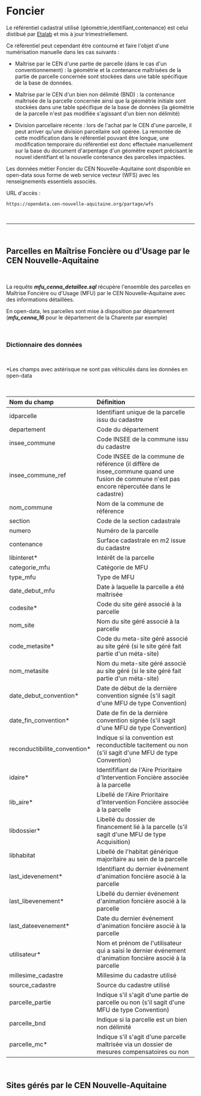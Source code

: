 # Foncier

Le référentiel cadastral utilisé (géométrie,identifiant,contenance) est celui distibué par [Etalab](https://cadastre.data.gouv.fr/datasets/cadastre-etalab) et mis à jour trimestriellement.

Ce référentiel peut cependant être contourné et faire l'objet d'une numérisation manuelle dans les cas suivants :

* Maîtrise par le CEN d'une partie de parcelle (dans le cas d'un conventionnement) : la géométrie et la contenance maîtrisées de la partie de parcelle concernée sont stockées dans une table spécifique de la base de données. 

* Maîtrise par le CEN d'un bien non délimité (BND) : la contenance maîtrisée de la parcelle concernée ainsi que la géométrie initiale sont stockées dans une table spécifique de la base de données (la géométrie de la parcelle n'est pas modifiée s'agissant d'un bien non délimité)

* Division parcellaire récente : lors de l'achat par le CEN d'une parcelle,  il peut arriver qu'une division parcellaire soit opérée. La remontée de cette modification dans le référentiel pouvant être longue, une modification temporaire du référentiel est donc effectuée manuellement sur la base du document d'arpentage d'un géomètre expert précisant le nouvel identifiant et la nouvelle contenance des parcelles impactées.


Les données métier Foncier du CEN Nouvelle-Aquitaine sont disponible en open-data sous forme de web service vecteur (WFS) avec les renseignements essentiels associés.

URL d'accès :

```
https://opendata.cen-nouvelle-aquitaine.org/partage/wfs
```
<br>

----

<br>

## Parcelles en Maîtrise Foncière ou d'Usage par le CEN Nouvelle-Aquitaine

<br>

La requête ***mfu_cenna_detaillee.sql*** récupère l'ensemble des parcelles en Maîtrise Foncière ou d'Usage (MFU) par le CEN Nouvelle-Aquitaine avec des informations détaillées.

En open-data, les parcelles sont mise à disposition par département (***mfu_cenna_16*** pour le département de la Charente par exemple)


<br>

### Dictionnaire des données

<br>

*Les champs avec astérisque ne sont pas véhiculés dans les données en open-data

<br>

| Nom du champ | Définition |
|:---------|:---------------|
| idparcelle | Identifiant unique de la parcelle issu du cadastre |
| departement | Code du département |
| insee_commune | Code INSEE de la commune issu du cadastre |
| insee_commune_ref | Code INSEE de la commune de référence (il diffère de insee_commune quand une fusion de commune n'est pas encore répercutée dans le cadastre)|
| nom_commune | Nom de la commune de référence |
| section | Code de la section cadastrale |
| numero | Numéro de la parcelle |
| contenance | Surface cadastrale en m2 issue du cadastre |
| libinteret* | Intérêt de la parcelle |
| categorie_mfu | Catégorie de MFU |
| type_mfu | Type de MFU |
| date_debut_mfu | Date à laquelle la parcelle a été maîtrisée |
| codesite* | Code du site géré associé à la parcelle |
| nom_site | Nom du site géré associé à la parcelle |
| code_metasite* | Code du meta-site géré associé au site géré (si le site géré fait partie d'un méta-site) |
| nom_metasite | Nom du meta-site géré associé au site géré (si le site géré fait partie d'un méta-site) |
| date_debut_convention* | Date de début de la dernière convention signée (s'il sagit d'une MFU de type Convention) |
| date_fin_convention* | Date de fin de la dernière convention signée (s'il sagit d'une MFU de type Convention) |
| reconductibilite_convention* | Indique si la convention est reconductible tacitement ou non (s'il sagit d'une MFU de type Convention) |
| idaire* | Identififiant de l'Aire Prioritaire d'Intervention Foncière associée à la parcelle |
| lib_aire* | Libellé de l'Aire Prioritaire d'Intervention Foncière associée à la parcelle |
| libdossier* | Libellé du dossier de financement lié à la parcelle (s'il sagit d'une MFU de type Acquisition)|
| libhabitat | Libellé de l'habitat générique majoritaire au sein de la parcelle|
| last_idevenement* | Identifiant du dernier événement d'animation foncière asocié à la parcelle|
| last_libevenement* | Libellé du dernier événement d'animation foncière asocié à la parcelle|
| last_dateevenement* | Date du dernier événement d'animation foncière asocié à la parcelle|
| utilisateur* | Nom et prénom de l'utilisateur qui a saisi le dernier événement d'animation foncière asocié à la parcelle|
| millesime_cadastre | Millesime du cadastre utilisé |
| source_cadastre | Source du cadastre utilisé |
| parcelle_partie | Indique s'il s'agit d'une partie de parcelle ou non (s'il sagit d'une MFU de type Convention)  |
| parcelle_bnd | Indique si la parcelle est un bien non délimité |
| parcelle_mc* | Indique s'il s'agit d'une parcelle maîtrisée via un dossier de mesures compensatoires ou non  |


<br>

## Sites gérés par le CEN Nouvelle-Aquitaine

<br>
